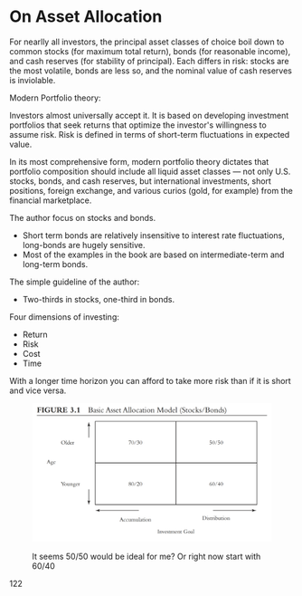 # On Asset Allocation

For nearlly all investors, the principal asset classes of choice boil down to common stocks (for maximum total return), bonds (for reasonable income), and cash reserves (for stability of principal). Each differs in risk: stocks are the most volatile, bonds are less so, and the nominal value of cash reserves is inviolable.

Modern Portfolio theory:

Investors almost universally accept it. It is based on developing investment portfolios that seek returns that optimize the investor's willingness to assume risk. Risk is defined in terms of short-term fluctuations in expected value.

In its most comprehensive form, modern portfolio theory dictates that portfolio composition should include all liquid asset classes — not only U.S. stocks, bonds, and cash reserves, but international investments, short positions, foreign exchange, and various curios (gold, for example) from the financial marketplace.

The author focus on stocks and bonds.

* Short term bonds are relatively insensitive to interest rate fluctuations, long-bonds are hugely sensitive.&#x20;
* Most of the examples in the book are based on intermediate-term and long-term bonds.

The simple guideline of the author:

* Two-thirds in stocks, one-third in bonds.

Four dimensions of investing:

* Return
* Risk
* Cost
* Time

With a longer time horizon you can afford to take more risk than if it is short and vice versa.

<figure><img src="../../.gitbook/assets/imagen.png" alt=""><figcaption><p>It seems 50/50 would be ideal for me? Or right now start with 60/40</p></figcaption></figure>

122
